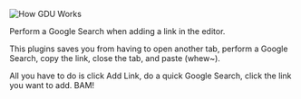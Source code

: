 ![How GDU Works](https://raw.github.com/aubreypwd/google-destination-url/master/screenshot-1.gif "How GDU Works")

Perform a Google Search when adding a link in the editor.

This plugins saves you from having to open another tab, perform a 
Google Search, copy the link, close the tab, and paste (whew~). 

All you have to do is click Add Link, do a quick Google Search, click 
the link you want to add. BAM!